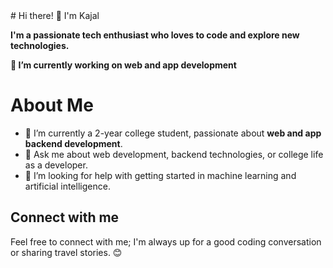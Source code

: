 <html>
<head>
<script src="https://kit.fontawesome.com/e40b1abb98.js" crossorigin="anonymous"></script>
</head>
<body>
    <!-- Your Markdown content here -->
  # Hi there! 👋 I'm Kajal

</center>

**I'm a passionate tech enthusiast who loves to code and explore new technologies.**

<!--
**kajal-sinha02/kajal-sinha02** is a ✨ _special_ ✨ repository because its `README.md` (this file) appears on your GitHub profile.

Here are some ideas to get you started:-->

**🔭 I’m currently working on web and app development**

# About Me

- 🌱 I’m currently a 2-year college student, passionate about **web and app backend development**.
- 💬 Ask me about web development, backend technologies, or college life as a developer.
- 🤔 I’m looking for help with getting started in machine learning and artificial intelligence.

<h2>Connect with me</h2> 
  <a href="https://instagram.com/kajall_sinha?igshid=OGQ5ZDc2ODk2ZA==">
    <i class="fab fa-instagram"></i>
</a>
<a href="https://www.linkedin.com/in/kajal-sinha-37084b257">
    <i class="fab fa-linkedin"></i>
</a>
<a href="mailto:kajal.sinha@yahoo.com">
    <i class="fas fa-at"></i> 
</a>

Feel free to connect with me; I'm always up for a good coding conversation or sharing travel stories. 😊

</body>
</html>
<center>




